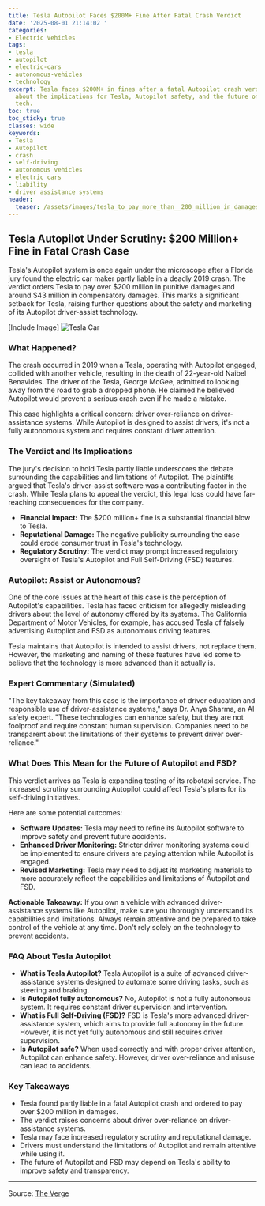 ```yaml
---
title: Tesla Autopilot Faces $200M+ Fine After Fatal Crash Verdict
date: '2025-08-01 21:14:02 '
categories:
- Electric Vehicles
tags:
- tesla
- autopilot
- electric-cars
- autonomous-vehicles
- technology
excerpt: Tesla faces $200M+ in fines after a fatal Autopilot crash verdict. Learn
  about the implications for Tesla, Autopilot safety, and the future of self-driving
  tech.
toc: true
toc_sticky: true
classes: wide
keywords:
- Tesla
- Autopilot
- crash
- self-driving
- autonomous vehicles
- electric cars
- liability
- driver assistance systems
header:
  teaser: /assets/images/tesla_to_pay_more_than__200_million_in_damages_aft_20250801211401.jpg
---
```


## Tesla Autopilot Under Scrutiny: $200 Million+ Fine in Fatal Crash Case

Tesla's Autopilot system is once again under the microscope after a Florida jury found the electric car maker partly liable in a deadly 2019 crash. The verdict orders Tesla to pay over $200 million in punitive damages and around $43 million in compensatory damages. This marks a significant setback for Tesla, raising further questions about the safety and marketing of its Autopilot driver-assist technology.

[Include Image]
![Tesla Car](https://platform.theverge.com/wp-content/uploads/sites/2/2025/01/STK086_TeslaC.jpg?quality=90&strip=all&crop=0,0,100,100)

### What Happened?

The crash occurred in 2019 when a Tesla, operating with Autopilot engaged, collided with another vehicle, resulting in the death of 22-year-old Naibel Benavides. The driver of the Tesla, George McGee, admitted to looking away from the road to grab a dropped phone. He claimed he believed Autopilot would prevent a serious crash even if he made a mistake.

This case highlights a critical concern: driver over-reliance on driver-assistance systems. While Autopilot is designed to assist drivers, it's not a fully autonomous system and requires constant driver attention.

### The Verdict and Its Implications

The jury's decision to hold Tesla partly liable underscores the debate surrounding the capabilities and limitations of Autopilot. The plaintiffs argued that Tesla's driver-assist software was a contributing factor in the crash. While Tesla plans to appeal the verdict, this legal loss could have far-reaching consequences for the company.

*   **Financial Impact:** The $200 million+ fine is a substantial financial blow to Tesla.
*   **Reputational Damage:** The negative publicity surrounding the case could erode consumer trust in Tesla's technology.
*   **Regulatory Scrutiny:** The verdict may prompt increased regulatory oversight of Tesla's Autopilot and Full Self-Driving (FSD) features.

### Autopilot: Assist or Autonomous?

One of the core issues at the heart of this case is the perception of Autopilot's capabilities. Tesla has faced criticism for allegedly misleading drivers about the level of autonomy offered by its systems. The California Department of Motor Vehicles, for example, has accused Tesla of falsely advertising Autopilot and FSD as autonomous driving features.

Tesla maintains that Autopilot is intended to assist drivers, not replace them. However, the marketing and naming of these features have led some to believe that the technology is more advanced than it actually is.

### Expert Commentary (Simulated)

"The key takeaway from this case is the importance of driver education and responsible use of driver-assistance systems," says Dr. Anya Sharma, an AI safety expert. "These technologies can enhance safety, but they are not foolproof and require constant human supervision. Companies need to be transparent about the limitations of their systems to prevent driver over-reliance."

### What Does This Mean for the Future of Autopilot and FSD?

This verdict arrives as Tesla is expanding testing of its robotaxi service. The increased scrutiny surrounding Autopilot could affect Tesla's plans for its self-driving initiatives.

Here are some potential outcomes:

*   **Software Updates:** Tesla may need to refine its Autopilot software to improve safety and prevent future accidents.
*   **Enhanced Driver Monitoring:** Stricter driver monitoring systems could be implemented to ensure drivers are paying attention while Autopilot is engaged.
*   **Revised Marketing:** Tesla may need to adjust its marketing materials to more accurately reflect the capabilities and limitations of Autopilot and FSD.

**Actionable Takeaway:** If you own a vehicle with advanced driver-assistance systems like Autopilot, make sure you thoroughly understand its capabilities and limitations. Always remain attentive and be prepared to take control of the vehicle at any time. Don't rely solely on the technology to prevent accidents.

### FAQ About Tesla Autopilot

*   **What is Tesla Autopilot?** Tesla Autopilot is a suite of advanced driver-assistance systems designed to automate some driving tasks, such as steering and braking.
*   **Is Autopilot fully autonomous?** No, Autopilot is not a fully autonomous system. It requires constant driver supervision and intervention.
*   **What is Full Self-Driving (FSD)?** FSD is Tesla's more advanced driver-assistance system, which aims to provide full autonomy in the future. However, it is not yet fully autonomous and still requires driver supervision.
*   **Is Autopilot safe?** When used correctly and with proper driver attention, Autopilot can enhance safety. However, driver over-reliance and misuse can lead to accidents.

### Key Takeaways

*   Tesla found partly liable in a fatal Autopilot crash and ordered to pay over $200 million in damages.
*   The verdict raises concerns about driver over-reliance on driver-assistance systems.
*   Tesla may face increased regulatory scrutiny and reputational damage.
*   Drivers must understand the limitations of Autopilot and remain attentive while using it.
*   The future of Autopilot and FSD may depend on Tesla's ability to improve safety and transparency.

---

Source: [The Verge](https://www.theverge.com/news/717754/tesla-autopilot-crash-liable-jury-trial-damages)